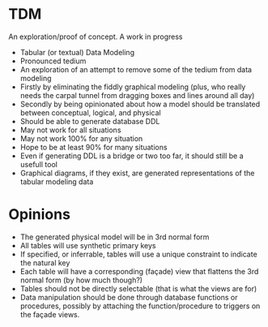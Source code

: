 # TDM

An exploration/proof of concept. A work in progress

 * Tabular (or textual) Data Modeling
 * Pronounced tedium
 * An exploration of an attempt to remove some of the tedium from data modeling
 * Firstly by eliminating the fiddly graphical modeling (plus, who really needs the carpal tunnel from dragging boxes and lines around all day)
 * Secondly by being opinionated about how a model should be translated between conceptual, logical, and physical
 * Should be able to generate database DDL
 * May not work for all situations
 * May not work 100% for any situation
 * Hope to be at least 90% for many situations
 * Even if generating DDL is a bridge or two too far, it should still be a usefull tool
 * Graphical diagrams, if they exist, are generated representations of the tabular modeling data

# Opinions

 * The generated physical model will be in 3rd normal form
 * All tables will use synthetic primary keys
 * If specified, or inferrable, tables will use a unique constraint to indicate the natural key
 * Each table will have a corresponding (façade) view that flattens the 3rd normal form (by how much though?)
 * Tables should not be directly selectable (that is what the views are for)
 * Data manipulation should be done through database functions or procedures, possibly by attaching the function/procedure to triggers on the façade views.
